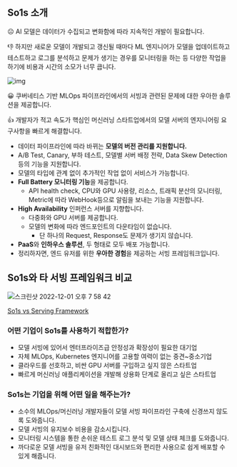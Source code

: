 ## So1s 소개

☹️ AI 모델은 데이터가 수집되고 변화함에 따라 지속적인 개발이 필요합니다.

👎 하지만 새로운 모델이 개발되고 갱신될 때마다 ML 엔지니어가 모델을 업데이트하고 테스트하고 로그를 분석하고 문제가 생기는 경우를 모니터링을 하는 등 다양한 작업을 하기에 비용과 시간의 소모가 너무 큽니다.

![img](https://user-images.githubusercontent.com/55152516/205035951-c007ceb6-5763-454d-b635-9975a64a0ae1.png)

😀 쿠버네티스 기반 MLOps 파이프라인에서의 서빙과 관련된 문제에 대한 우아한 솔루션을 제공합니다.

👍 개발자가 적고 속도가 핵심인 머신러닝 스타트업에서의 모델 서버의 엔지니어링 요구사항을 빠르게 해결합니다.

- 데이터 파이프라인에 따라 바뀌는 **모델의 버전 관리를 지원합니다.**
- A/B Test, Canary, 부하 테스트, 모델별 서버 배정 전략, Data Skew Detection등의 기능을 지원합니다.
- 모델의 타입에 관계 없이 추가적인 작업 없이 서비스가 가능합니다.
- **Full Battery 모니터링 기능**을 제공합니다.
    - API health check, CPU와 GPU 사용량, 리소스, 트래픽 분산의 모니터링, Metric에 따라 WebHook등으로 알림을 보내는 기능을 지원합니다.
- **High Availability** 인퍼런스 서버를 지향합니다.
    - 다중화와 GPU 서버를 제공합니다.
    - 모델의 변화에 따라 엔드포인트의 다운타임이 없습니다.
        - 단 하나의 Request, Response도 문제가 생기지 않습니다.
- **PaaS**와 **인하우스 솔루션**, 두 형태로 모두 배포 가능합니다.
- 정리하자면, 엔드 유저를 위한 **우아한 경험**을 제공하는 서빙 프레임워크입니다.

## So1s와 타 서빙 프레임워크 비교

![스크린샷 2022-12-01 오후 7 58 42](https://user-images.githubusercontent.com/55152516/205035983-317e3dcc-a2aa-4c53-b138-50ebdae95dd9.png)

[So1s vs Serving Framework](https://www.notion.so/523880d1bec34a4bafe87d448f273b78)

### 어떤 기업이 So1s를 사용하기 적합한가?

- 모델 서빙에 있어서 엔터프라이즈급 안정성과 확장성이 필요한 대기업
- 자체 MLOps, Kubernetes 엔지니어를 고용할 여력이 없는 중견~중소기업
- 클라우드를 선호하고, 비싼 GPU 서버를 구입하고 싶지 않은 스타트업
- 빠르게 머신러닝 애플리케이션을 개발해 상용화 단계로 올리고 싶은 스타트업

### So1s는 기업을 위해 어떤 일을 해주는가?

- 소수의 MLOps/머신러닝 개발자들이 모델 서빙 파이프라인 구축에 신경쓰지 않도록 도와줍니다.
- 모델 서빙의 유지보수 비용을 감소시킵니다.
- 모니터링 시스템을 통한 손쉬운 테스트 로그 분석 및 모델 상태 체크를 도와줍니다.
- 까다로운 모델 서빙을 유저 친화적인 대시보드와 편리한 사용으로 쉽게 배포할 수 있게 해줍니다.

